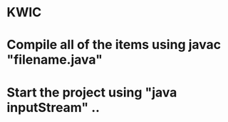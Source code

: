 # KWIC

# Compile all of the items using javac "filename.java"

# Start the project using "java inputStream" ..